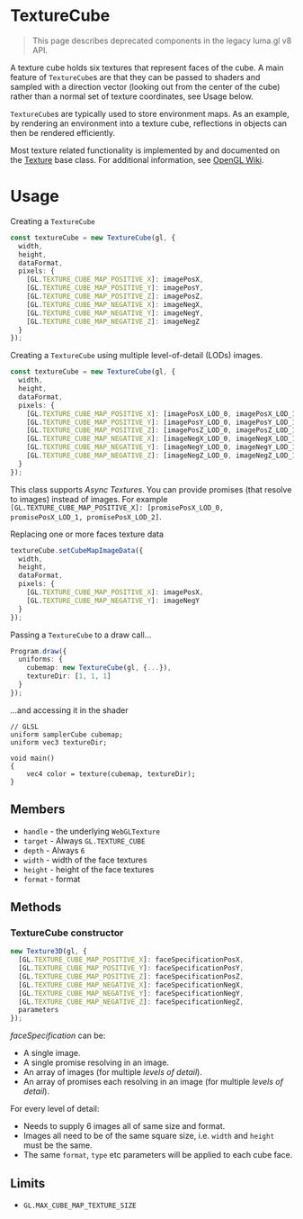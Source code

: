 # TextureCube

> This page describes deprecated components in the legacy luma.gl v8 API.

A texture cube holds six textures that represent faces of the cube. A main feature of `TextureCube`s are that they can be passed to shaders and sampled with a direction vector (looking out from the center of the cube) rather than a normal set of texture coordinates, see Usage below.

`TextureCube`s are typically used to store environment maps. As an example, by rendering an environment into a texture cube, reflections in objects can then be rendered efficiently.

Most texture related functionality is implemented by and documented on the [Texture](/docs/api-reference/gltools/classes/texture) base class. For additional information, see [OpenGL Wiki](https://www.khronos.org/opengl/wiki/Texture).

# Usage

Creating a `TextureCube`

```typescript
const textureCube = new TextureCube(gl, {
  width,
  height,
  dataFormat,
  pixels: {
    [GL.TEXTURE_CUBE_MAP_POSITIVE_X]: imagePosX,
    [GL.TEXTURE_CUBE_MAP_POSITIVE_Y]: imagePosY,
    [GL.TEXTURE_CUBE_MAP_POSITIVE_Z]: imagePosZ,
    [GL.TEXTURE_CUBE_MAP_NEGATIVE_X]: imageNegX,
    [GL.TEXTURE_CUBE_MAP_NEGATIVE_Y]: imageNegY,
    [GL.TEXTURE_CUBE_MAP_NEGATIVE_Z]: imageNegZ
  }
});
```

Creating a `TextureCube` using multiple level-of-detail (LODs) images.

```typescript
const textureCube = new TextureCube(gl, {
  width,
  height,
  dataFormat,
  pixels: {
    [GL.TEXTURE_CUBE_MAP_POSITIVE_X]: [imagePosX_LOD_0, imagePosX_LOD_1, imagePosX_LOD_2],
    [GL.TEXTURE_CUBE_MAP_POSITIVE_Y]: [imagePosY_LOD_0, imagePosY_LOD_1, imagePosY_LOD_2],
    [GL.TEXTURE_CUBE_MAP_POSITIVE_Z]: [imagePosZ_LOD_0, imagePosZ_LOD_1, imagePosZ_LOD_2],
    [GL.TEXTURE_CUBE_MAP_NEGATIVE_X]: [imageNegX_LOD_0, imageNegX_LOD_1, imageNegX_LOD_2],
    [GL.TEXTURE_CUBE_MAP_NEGATIVE_Y]: [imageNegY_LOD_0, imageNegY_LOD_1, imageNegY_LOD_2],
    [GL.TEXTURE_CUBE_MAP_NEGATIVE_Z]: [imageNegZ_LOD_0, imageNegZ_LOD_1, imageNegZ_LOD_2]
  }
});
```

This class supports _Async Textures_. You can provide promises (that resolve to images) instead of images.
For example `[GL.TEXTURE_CUBE_MAP_POSITIVE_X]: [promisePosX_LOD_0, promisePosX_LOD_1, promisePosX_LOD_2]`.

Replacing one or more faces texture data

```typescript
textureCube.setCubeMapImageData({
  width,
  height,
  dataFormat,
  pixels: {
    [GL.TEXTURE_CUBE_MAP_POSITIVE_X]: imagePosX,
    [GL.TEXTURE_CUBE_MAP_NEGATIVE_Y]: imageNegY
  }
});
```

Passing a `TextureCube` to a draw call...

```typescript
Program.draw({
  uniforms: {
    cubemap: new TextureCube(gl, {...}),
    textureDir: [1, 1, 1]
  }
});
```

...and accessing it in the shader

```
// GLSL
uniform samplerCube cubemap;
uniform vec3 textureDir;

void main()
{
    vec4 color = texture(cubemap, textureDir);
}
```

## Members

- `handle` - the underlying `WebGLTexture`
- `target` - Always `GL.TEXTURE_CUBE`
- `depth` - Always `6`
- `width` - width of the face textures
- `height` - height of the face textures
- `format` - format

## Methods

### TextureCube constructor

```typescript
new Texture3D(gl, {
  [GL.TEXTURE_CUBE_MAP_POSITIVE_X]: faceSpecificationPosX,
  [GL.TEXTURE_CUBE_MAP_POSITIVE_Y]: faceSpecificationPosY,
  [GL.TEXTURE_CUBE_MAP_POSITIVE_Z]: faceSpecificationPosZ,
  [GL.TEXTURE_CUBE_MAP_NEGATIVE_X]: faceSpecificationNegX,
  [GL.TEXTURE_CUBE_MAP_NEGATIVE_Y]: faceSpecificationNegY,
  [GL.TEXTURE_CUBE_MAP_NEGATIVE_Z]: faceSpecificationNegZ,
  parameters
});
```

_faceSpecification_ can be:

- A single image.
- A single promise resolving in an image.
- An array of images (for multiple _levels of detail_).
- An array of promises each resolving in an image (for multiple _levels of detail_).

For every level of detail:

- Needs to supply 6 images all of same size and format.
- Images all need to be of the same square size, i.e. `width` and `height` must be the same.
- The same `format`, `type` etc parameters will be applied to each cube face.

## Limits

- `GL.MAX_CUBE_MAP_TEXTURE_SIZE`
